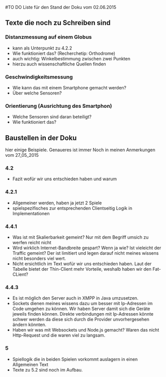 #TO DO Liste für den Stand der Doku vom 02.06.2015
## Texte die noch zu Schreiben sind

### Distanzmessung auf einem Globus
 * kann als Unterpunkt zu 4.2.2
 * Wie funktioniert das? (Recherchetip: Orthodrome)
 * auch wichtig: Winkelbestimmung zwischen zwei Punkten
 * hierzu auch wissenschaftliche Quellen finden

### Geschwindigkeitsmessung
* Wie kann das mit einem Smartphone gemacht werden? 
* Über welche Sensoren?

### Orientierung (Ausrichtung des Smartphon)
* Welche Sensoren sind daran beteiligt? 
* Wie funktioniert das?

## Baustellen in der Doku
hier einige Beispiele. Genaueres ist immer Noch in meinen Anmerkungen vom 27_05_2015
### 4.2
* Fazit wofür wir uns entschieden haben und warum

### 4.2.1

* Allgemeiner werden, haben ja jetzt 2 Spiele
* spielspezifisches zur entsprechenden Clientseitig Logik in Implementationen

### 4.4.1

* Was ist mit Skalierbarkeit gemeint? Nur mit dem Begriff umsich zu werfen reicht nicht
* Wird wirklich Internet-Bandbreite gespart? Wenn ja wie? Ist vieleicht der Traffic gemeint? Der ist limitiert und legen darauf nicht meines wissens nicht besonders viel wert.
* Nicht ersichtlich im Text wofür wir uns entschieden haben. Laut der Tabelle bietet der Thin-Client mehr Vorteile, weshalb haben wir den Fat-CLient?

### 4.4.3
* Es ist möglich den Server auch in XMPP in Java umzusetzen.
* Sockets dienen meines wissens dazu um besser mit Ip-Adressen im Code umgehen zu können. Wir haben Server damit sich die Geräte jeweils finden können. Direkte verbindungen mit Ip-Adressen könnte schwer werden da diese sich durch die Provider unvorhergesehen ändern könnten.
* Haben wir was mit Websockets und Node.js gemacht? Waren das nicht Http-Request und die waren viel zu langsam.

### 5
* Spiellogik die in beiden Spielen vorkommt auslagern in einen Allgemeinen Text
* Texte zu 5.2 sind noch im Aufbau.



